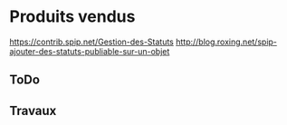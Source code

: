 # Produits vendus

https://contrib.spip.net/Gestion-des-Statuts
http://blog.roxing.net/spip-ajouter-des-statuts-publiable-sur-un-objet

## ToDo



## Travaux